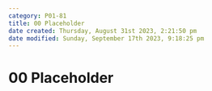```yaml
---
category: P01-81
title: 00 Placeholder
date created: Thursday, August 31st 2023, 2:21:50 pm
date modified: Sunday, September 17th 2023, 9:18:25 pm
---
```


# 00 Placeholder
